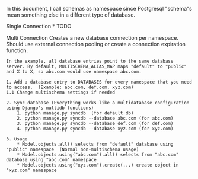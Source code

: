 In this document, I call schemas as namespace since Postgresql "schema"s mean something else in a different type of database.



Single Connection
    * TODO


Multi Connection
    Creates a new database connection per namespace.  Should use external connection pooling or create a connection expiration function.
    
    In the example, all database entries point to the same database server. By default, MULTISCHEMA_ALIAS_MAP maps "default" to "public" and X to X, so abc.com would use namespace abc.com.

    1. Add a database entry to DATABASES for every namespace that you need to access.  (Example: abc.com, def.com, xyz.com)
    1.1 Change multischema settings if needed
    
    2. Sync database (Everything works like a multidatabase configuration using Django's multidb functions)
        1. python manage.py syncdb  (for default db)
        2. python manage.py syncdb --database abc.com (for abc.com)
        3. python manage.py syncdb --database def.com (for def.com)
        4. python manage.py syncdb --database xyz.com (for xyz.com)
    
    3. Usage
        * Model.objects.all() selects from "default" database using "public" namespace  (Normal non-multischema usage)
        * Model.objects.using("abc.com").all() selects from "abc.com" database using "abc.com" namespace
        * Model.objects.using("xyz.com").create(...) create object in "xyz.com" namespace
